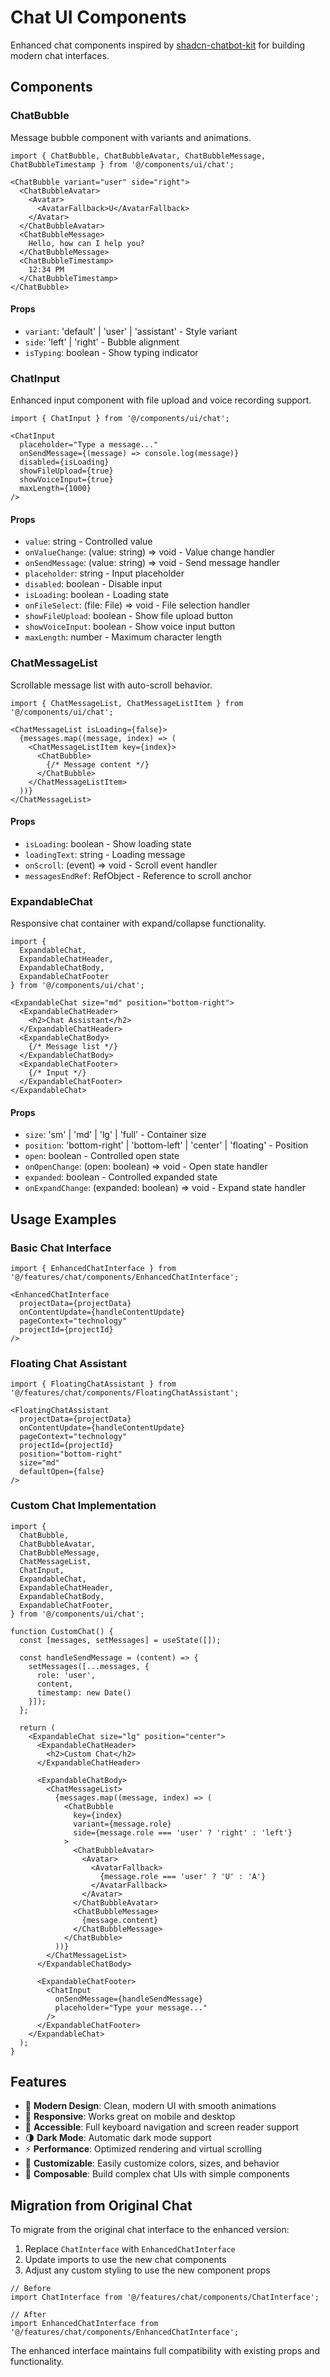 # Chat UI Components

Enhanced chat components inspired by [shadcn-chatbot-kit](https://github.com/Blazity/shadcn-chatbot-kit) for building modern chat interfaces.

## Components

### ChatBubble

Message bubble component with variants and animations.

```tsx
import { ChatBubble, ChatBubbleAvatar, ChatBubbleMessage, ChatBubbleTimestamp } from '@/components/ui/chat';

<ChatBubble variant="user" side="right">
  <ChatBubbleAvatar>
    <Avatar>
      <AvatarFallback>U</AvatarFallback>
    </Avatar>
  </ChatBubbleAvatar>
  <ChatBubbleMessage>
    Hello, how can I help you?
  </ChatBubbleMessage>
  <ChatBubbleTimestamp>
    12:34 PM
  </ChatBubbleTimestamp>
</ChatBubble>
```

#### Props

- `variant`: 'default' | 'user' | 'assistant' - Style variant
- `side`: 'left' | 'right' - Bubble alignment
- `isTyping`: boolean - Show typing indicator

### ChatInput

Enhanced input component with file upload and voice recording support.

```tsx
import { ChatInput } from '@/components/ui/chat';

<ChatInput
  placeholder="Type a message..."
  onSendMessage={(message) => console.log(message)}
  disabled={isLoading}
  showFileUpload={true}
  showVoiceInput={true}
  maxLength={1000}
/>
```

#### Props

- `value`: string - Controlled value
- `onValueChange`: (value: string) => void - Value change handler
- `onSendMessage`: (value: string) => void - Send message handler
- `placeholder`: string - Input placeholder
- `disabled`: boolean - Disable input
- `isLoading`: boolean - Loading state
- `onFileSelect`: (file: File) => void - File selection handler
- `showFileUpload`: boolean - Show file upload button
- `showVoiceInput`: boolean - Show voice input button
- `maxLength`: number - Maximum character length

### ChatMessageList

Scrollable message list with auto-scroll behavior.

```tsx
import { ChatMessageList, ChatMessageListItem } from '@/components/ui/chat';

<ChatMessageList isLoading={false}>
  {messages.map((message, index) => (
    <ChatMessageListItem key={index}>
      <ChatBubble>
        {/* Message content */}
      </ChatBubble>
    </ChatMessageListItem>
  ))}
</ChatMessageList>
```

#### Props

- `isLoading`: boolean - Show loading state
- `loadingText`: string - Loading message
- `onScroll`: (event) => void - Scroll event handler
- `messagesEndRef`: RefObject - Reference to scroll anchor

### ExpandableChat

Responsive chat container with expand/collapse functionality.

```tsx
import { 
  ExpandableChat, 
  ExpandableChatHeader, 
  ExpandableChatBody, 
  ExpandableChatFooter 
} from '@/components/ui/chat';

<ExpandableChat size="md" position="bottom-right">
  <ExpandableChatHeader>
    <h2>Chat Assistant</h2>
  </ExpandableChatHeader>
  <ExpandableChatBody>
    {/* Message list */}
  </ExpandableChatBody>
  <ExpandableChatFooter>
    {/* Input */}
  </ExpandableChatFooter>
</ExpandableChat>
```

#### Props

- `size`: 'sm' | 'md' | 'lg' | 'full' - Container size
- `position`: 'bottom-right' | 'bottom-left' | 'center' | 'floating' - Position
- `open`: boolean - Controlled open state
- `onOpenChange`: (open: boolean) => void - Open state handler
- `expanded`: boolean - Controlled expanded state
- `onExpandChange`: (expanded: boolean) => void - Expand state handler

## Usage Examples

### Basic Chat Interface

```tsx
import { EnhancedChatInterface } from '@/features/chat/components/EnhancedChatInterface';

<EnhancedChatInterface
  projectData={projectData}
  onContentUpdate={handleContentUpdate}
  pageContext="technology"
  projectId={projectId}
/>
```

### Floating Chat Assistant

```tsx
import { FloatingChatAssistant } from '@/features/chat/components/FloatingChatAssistant';

<FloatingChatAssistant
  projectData={projectData}
  onContentUpdate={handleContentUpdate}
  pageContext="technology"
  projectId={projectId}
  position="bottom-right"
  size="md"
  defaultOpen={false}
/>
```

### Custom Chat Implementation

```tsx
import {
  ChatBubble,
  ChatBubbleAvatar,
  ChatBubbleMessage,
  ChatMessageList,
  ChatInput,
  ExpandableChat,
  ExpandableChatHeader,
  ExpandableChatBody,
  ExpandableChatFooter,
} from '@/components/ui/chat';

function CustomChat() {
  const [messages, setMessages] = useState([]);
  
  const handleSendMessage = (content) => {
    setMessages([...messages, { 
      role: 'user', 
      content, 
      timestamp: new Date() 
    }]);
  };

  return (
    <ExpandableChat size="lg" position="center">
      <ExpandableChatHeader>
        <h2>Custom Chat</h2>
      </ExpandableChatHeader>
      
      <ExpandableChatBody>
        <ChatMessageList>
          {messages.map((message, index) => (
            <ChatBubble
              key={index}
              variant={message.role}
              side={message.role === 'user' ? 'right' : 'left'}
            >
              <ChatBubbleAvatar>
                <Avatar>
                  <AvatarFallback>
                    {message.role === 'user' ? 'U' : 'A'}
                  </AvatarFallback>
                </Avatar>
              </ChatBubbleAvatar>
              <ChatBubbleMessage>
                {message.content}
              </ChatBubbleMessage>
            </ChatBubble>
          ))}
        </ChatMessageList>
      </ExpandableChatBody>
      
      <ExpandableChatFooter>
        <ChatInput
          onSendMessage={handleSendMessage}
          placeholder="Type your message..."
        />
      </ExpandableChatFooter>
    </ExpandableChat>
  );
}
```

## Features

- 🎨 **Modern Design**: Clean, modern UI with smooth animations
- 📱 **Responsive**: Works great on mobile and desktop
- 🎯 **Accessible**: Full keyboard navigation and screen reader support
- 🌗 **Dark Mode**: Automatic dark mode support
- ⚡ **Performance**: Optimized rendering and virtual scrolling
- 🔧 **Customizable**: Easily customize colors, sizes, and behavior
- 🧩 **Composable**: Build complex chat UIs with simple components

## Migration from Original Chat

To migrate from the original chat interface to the enhanced version:

1. Replace `ChatInterface` with `EnhancedChatInterface`
2. Update imports to use the new chat components
3. Adjust any custom styling to use the new component props

```tsx
// Before
import ChatInterface from '@/features/chat/components/ChatInterface';

// After
import EnhancedChatInterface from '@/features/chat/components/EnhancedChatInterface';
```

The enhanced interface maintains full compatibility with existing props and functionality. 